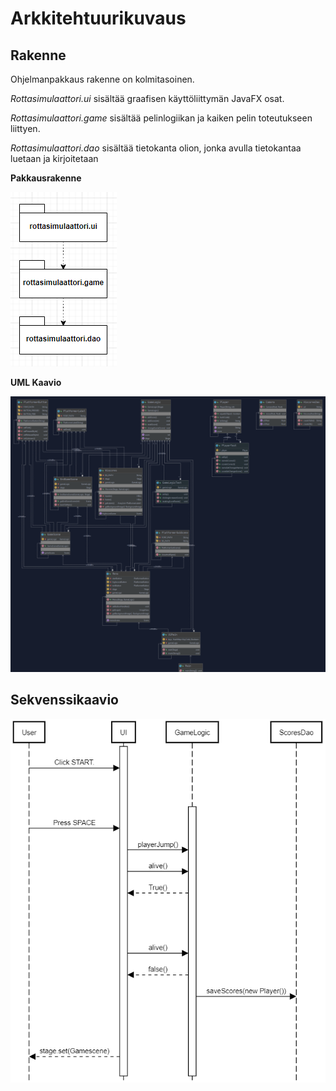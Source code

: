 # Arkkitehtuurikuvaus

## Rakenne

Ohjelmanpakkaus rakenne on kolmitasoinen.


*Rottasimulaattori.ui* sisältää graafisen käyttöliittymän JavaFX osat.

*Rottasimulaattori.game* sisältää pelinlogiikan ja kaiken pelin toteutukseen liittyen.



*Rottasimulaattori.dao* sisältää tietokanta olion, jonka avulla tietokantaa luetaan ja kirjoitetaan


**Pakkausrakenne**


![alt text](https://raw.githubusercontent.com/D3lux3/ot-harjoitustyo/master/documentation/pakkaus1.png "Pakkausrakenne.")

**UML Kaavio**


![alt text](https://raw.githubusercontent.com/D3lux3/ot-harjoitustyo/master/documentation/kaavio.png "UML luonnos.")



## Sekvenssikaavio
![alt text](https://raw.githubusercontent.com/D3lux3/ot-harjoitustyo/master/documentation/sekvenssi.png "Sekvenssikaavio")
